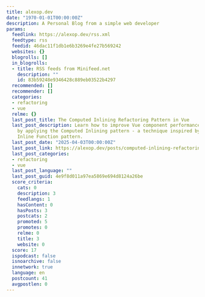 ```yaml
---
title: alexop.dev
date: "1970-01-01T00:00:00Z"
description: A Personal Blog from a simple web developer
params:
  feedlink: https://alexop.dev/rss.xml
  feedtype: rss
  feedid: 46dac11f1db1e6b3269e4fe27b569242
  websites: {}
  blogrolls: []
  in_blogrolls:
  - title: RSS feeds from Minifeed.net
    description: ""
    id: 83b59248e9346428c889eb03522b4297
  recommended: []
  recommender: []
  categories:
  - refactoring
  - vue
  relme: {}
  last_post_title: The Computed Inlining Refactoring Pattern in Vue
  last_post_description: Learn how to improve Vue component performance and readability
    by applying the Computed Inlining pattern - a technique inspired by Martin Fowler's
    Inline Function pattern.
  last_post_date: "2025-04-03T00:00:00Z"
  last_post_link: https://alexop.dev/posts/computed-inlining-refactoring-pattern-in-vue/
  last_post_categories:
  - refactoring
  - vue
  last_post_language: ""
  last_post_guid: 4e9f8d011a97ea5869e694d8124a26be
  score_criteria:
    cats: 0
    description: 3
    feedlangs: 1
    hasContent: 0
    hasPosts: 3
    postcats: 2
    promoted: 5
    promotes: 0
    relme: 0
    title: 3
    website: 0
  score: 17
  ispodcast: false
  isnoarchive: false
  innetwork: true
  language: en
  postcount: 41
  avgpostlen: 0
---
```

